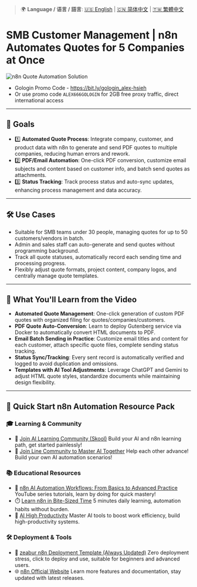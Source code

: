 > 🌍 **Language / 语言 / 語言**: [🇺🇸 English](./readme-en.md) | [🇨🇳 简体中文](./readme-cn.md) | [🇹🇼 繁體中文](./readme.md)

# SMB Customer Management | n8n Automates Quotes for 5 Companies at Once

![n8n Quote Automation Solution](https://github.com/qwedsazxc78/ai-automation-n8n/blob/main/n8n/43-smb-quote-automation/cover.png?raw=true)

* Gologin Promo Code - https://bit.ly/gologin_alex-hsieh
* Or use promo code `ALEX666GOLOGIN` for 2GB free proxy traffic, direct international access

---

## 🎯 Goals

* 1️⃣ **Automated Quote Process**: Integrate company, customer, and product data with n8n to generate and send PDF quotes to multiple companies, reducing human errors and rework.
* 2️⃣ **PDF/Email Automation**: One-click PDF conversion, customize email subjects and content based on customer info, and batch send quotes as attachments.
* 3️⃣ **Status Tracking**: Track process status and auto-sync updates, enhancing process management and data accuracy.

---

## 🛠️ Use Cases

* Suitable for SMB teams under 30 people, managing quotes for up to 50 customers/vendors in batch.
* Admin and sales staff can auto-generate and send quotes without programming background.
* Track all quote statuses, automatically record each sending time and processing progress.
* Flexibly adjust quote formats, project content, company logos, and centrally manage quote templates.

---

## 🎥 What You'll Learn from the Video

* **Automated Quote Management**: One-click generation of custom PDF quotes with organized filing for quotes/companies/customers.
* **PDF Quote Auto-Conversion**: Learn to deploy Gutenberg service via Docker to automatically convert HTML documents to PDF.
* **Email Batch Sending in Practice**: Customize email titles and content for each customer, attach specific quote files, complete sending status tracking.
* **Status Sync/Tracking**: Every sent record is automatically verified and logged to avoid duplication and omissions.
* **Templates with AI Tool Adjustments**: Leverage ChatGPT and Gemini to adjust HTML quote styles, standardize documents while maintaining design flexibility.

---


## 🚀 Quick Start n8n Automation Resource Pack

### 🎓 Learning & Community

* 🔗 [Join AI Learning Community (Skool)](https://www.skool.com/ai-brain-alex/about?ref=5dde9b20e8e7432aa9a01df6e89685f4)
  Build your AI and n8n learning path, get started painlessly!
* 🔗 [Join Line Community to Master AI Together](https://line.me/ti/g2/ZypIgLSzVPweRBgBqKvaRU10WEmnotuZOr7Lpg)
  Help each other advance! Build your own AI automation scenarios!

### 📚 Educational Resources

* 🎥 [n8n AI Automation Workflows: From Basics to Advanced Practice](https://youtube.com/playlist?list=PLUf88uk7T54I83MBdbuXgUuA8rVklF4FA&si=wHsQw8YJu-erSdLd)
  YouTube series tutorials, learn by doing for quick mastery!
* ⏱️ [Learn n8n in Bite-Sized Time](https://youtube.com/playlist?list=PLUf88uk7T54Iv6LV2NFgdTghaX2cPhtgH&si=G3gj2qn179ZFUqAZ)
  5 minutes daily learning, automation habits without burden.
* 🚀 [AI High Productivity](https://www.youtube.com/playlist?list=PLUf88uk7T54KokZQSM_YRJHtou-GxucZ2)
  Master AI tools to boost work efficiency, build high-productivity systems.

### 🛠️ Deployment & Tools

* 🧩 [zeabur n8n Deployment Template (Always Updated)](https://zeabur.com/zh-TW/templates/0TUVZ7?referralDesktop=qwedsazxc78)
  Zero deployment stress, click to deploy and use, suitable for beginners and advanced users.
* 🌐 [n8n Official Website](https://n8n.io/)
  Learn more features and documentation, stay updated with latest releases.